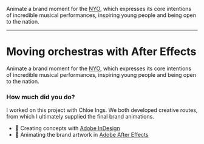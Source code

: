 Animate a brand moment for the [NYO](https://www.nyo.org.uk/), which expresses its core intentions of incredible musical performances, inspiring young people and being open to the nation.

---

# Moving orchestras with After Effects

Animate a brand moment for the [NYO](https://www.nyo.org.uk/), which expresses its core intentions of incredible musical performances, inspiring young people and being open to the nation.

### How much did you do?

I worked on this project with Chloe Ings. We both developed creative routes, from which I ultimately supplied the final brand animations.

- 🎨 Creating concepts with [Adobe InDesign](https://www.adobe.com/uk/products/indesign.html)
- 🚀 Animating the brand artwork in [Adobe After Effects](https://www.adobe.com/uk/products/aftereffects.html)